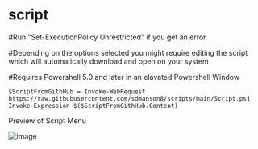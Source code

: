 # script

#Run "Set-ExecutionPolicy Unrestricted" if you get an error

#Depending on the options selected you might require editing the script which will automatically download and open on your system

#Requires Powershell 5.0 and later in an elavated Powershell Window
        
    $ScriptFromGithHub = Invoke-WebRequest https://raw.githubusercontent.com/sdmanson8/scripts/main/Script.ps1
    Invoke-Expression $($ScriptFromGithHub.Content)


Preview of Script Menu

![image](https://user-images.githubusercontent.com/90516190/133615353-e812e076-652a-4419-ada7-d3be10285c6d.png)
